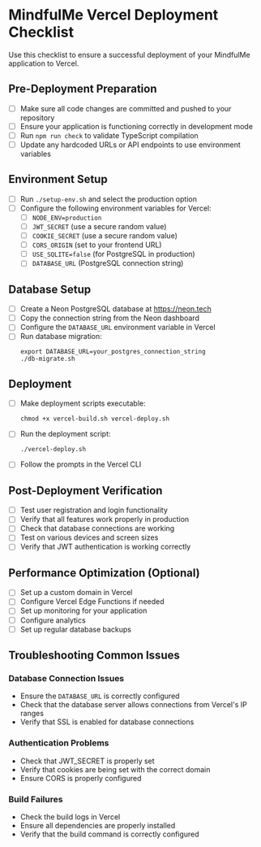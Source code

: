 # MindfulMe Vercel Deployment Checklist

Use this checklist to ensure a successful deployment of your MindfulMe application to Vercel.

## Pre-Deployment Preparation

- [ ] Make sure all code changes are committed and pushed to your repository
- [ ] Ensure your application is functioning correctly in development mode
- [ ] Run `npm run check` to validate TypeScript compilation
- [ ] Update any hardcoded URLs or API endpoints to use environment variables

## Environment Setup

- [ ] Run `./setup-env.sh` and select the production option
- [ ] Configure the following environment variables for Vercel:
  - [ ] `NODE_ENV=production`
  - [ ] `JWT_SECRET` (use a secure random value)
  - [ ] `COOKIE_SECRET` (use a secure random value)
  - [ ] `CORS_ORIGIN` (set to your frontend URL)
  - [ ] `USE_SQLITE=false` (for PostgreSQL in production)
  - [ ] `DATABASE_URL` (PostgreSQL connection string)

## Database Setup

- [ ] Create a Neon PostgreSQL database at https://neon.tech
- [ ] Copy the connection string from the Neon dashboard
- [ ] Configure the `DATABASE_URL` environment variable in Vercel
- [ ] Run database migration:
  ```
  export DATABASE_URL=your_postgres_connection_string
  ./db-migrate.sh
  ```

## Deployment

- [ ] Make deployment scripts executable:
  ```
  chmod +x vercel-build.sh vercel-deploy.sh
  ```
- [ ] Run the deployment script:
  ```
  ./vercel-deploy.sh
  ```
- [ ] Follow the prompts in the Vercel CLI

## Post-Deployment Verification

- [ ] Test user registration and login functionality
- [ ] Verify that all features work properly in production
- [ ] Check that database connections are working
- [ ] Test on various devices and screen sizes
- [ ] Verify that JWT authentication is working correctly

## Performance Optimization (Optional)

- [ ] Set up a custom domain in Vercel
- [ ] Configure Vercel Edge Functions if needed
- [ ] Set up monitoring for your application
- [ ] Configure analytics
- [ ] Set up regular database backups

## Troubleshooting Common Issues

### Database Connection Issues
- Ensure the `DATABASE_URL` is correctly configured
- Check that the database server allows connections from Vercel's IP ranges
- Verify that SSL is enabled for database connections

### Authentication Problems
- Check that JWT_SECRET is properly set
- Verify that cookies are being set with the correct domain
- Ensure CORS is properly configured

### Build Failures
- Check the build logs in Vercel
- Ensure all dependencies are properly installed
- Verify that the build command is correctly configured
